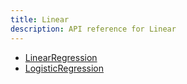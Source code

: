 ```yaml
---
title: Linear
description: API reference for Linear
---
```


- [LinearRegression](linearRegression)
- [LogisticRegression](logisticRegression)
